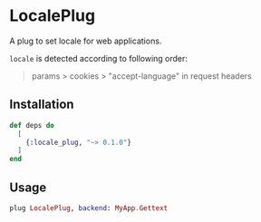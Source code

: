 # LocalePlug

A plug to set locale for web applications.

`locale` is detected according to following order:
> params > cookies > "accept-language" in request headers

## Installation

```elixir
def deps do
  [
    {:locale_plug, "~> 0.1.0"}
  ]
end
```

## Usage

```elixir
plug LocalePlug, backend: MyApp.Gettext
```

